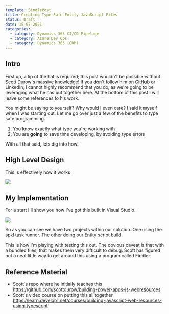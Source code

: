 ```yaml
---
template: SinglePost
title: Creating Type Safe Entity JavaScript Files
status: Draft
date: 15-07-2021
categories:
  - category: Dynamics 365 CI/CD Pipeline
  - category: Azure Dev Ops
  - category: Dynamics 365 (CRM)
---
```

## Intro

First up, a tip of the hat is required; this post wouldn't be possible without Scott Durow's massive knowledge! If you don't follow him on GitHub or LinkedIn, I cannot highly recommend that you do, as we're going to be leveraging what he has put together here. At the bottom of this post I will leave some references to his work. 

You might be saying to yourself? Why would I even care? I said it myself when I was starting out. Let me go over just a few of the benefits to type safe programming.

1. You know exactly what type you're working with
2. You are **going** to save time developing, by avoiding type errors

With all that said, lets dig into how!

## High Level Design

This is effectively how it works 

[![](https://mermaid.ink/img/eyJjb2RlIjoiZ3JhcGggVERcbiAgICBBKERldmVsb3AgVHlwZVNjcmlwdCBQZXIgRW50aXR5KSAtLT58QnVuZGxlICYgUHVibGlzaCB1c2luZyBTUEtMfCBCKFNpbmdsZSBXZWIgUmVzb3VyY2UgVXBsb2FkZWQpXG4gICAgQiAtLT4gQyhNYXAgRW50aXRpZXMgdG8gdGhlaXIgUmVzcGVjdGl2ZSBDbGFzcyB3aXRoaW4gRmlsZSlcbiAgICBDIC0tPnxBY2NvdW50IEVudGl0eXwgRFtCaW5kIEZ1bmN0aW9uc11cbiAgICBEIC0tPkUoT25TYXZlKVxuICAgIEQgLS0-RihPbkxvYWQpXG4gICAgQyAtLT58Q29udGFjdCBFbnRpdHl8IEdbQmluZCBGdW5jdGlvbnNdXG4gICAgRyAtLT5IKE9uTG9hZClcbiAgICBHIC0tPkkoT25TYXZlKSIsIm1lcm1haWQiOnsidGhlbWUiOiJkZWZhdWx0In0sInVwZGF0ZUVkaXRvciI6ZmFsc2UsImF1dG9TeW5jIjp0cnVlLCJ1cGRhdGVEaWFncmFtIjpmYWxzZX0)](https://mermaid-js.github.io/mermaid-live-editor/edit##eyJjb2RlIjoiZ3JhcGggVERcbiAgICBBKERldmVsb3AgVHlwZVNjcmlwdCBQZXIgRW50aXR5KSAtLT58QnVuZGwgJiBQdWJsaXNoIHVzaW5nIFNQS0x8IEIoU2luZ2xlIFdlYiBSZXNvdXJjZSBVcGxvYWRlZClcbiAgICBCIC0tPiBDKE1hcCBFbnRpdGllcyB0byB0aGVpciBSZXNwZWN0aXZlIENsYXNzIHdpdGhpbiBGaWxlKVxuICAgIEMgLS0-fEFjY291bnQgRW50aXR5fCBEW0JpbmQgRnVuY3Rpb25zXVxuICAgIEQgLS0-RShPblNhdmUpXG4gICAgRCAtLT5GKE9uTG9hZClcbiAgICBDIC0tPnxDb250YWN0IEVudGl0eXwgR1tCaW5kIEZ1bmN0aW9uc11cbiAgICBHIC0tPkgoT25Mb2FkKVxuICAgIEcgLS0-SShPblNhdmUpIiwibWVybWFpZCI6IntcbiAgXCJ0aGVtZVwiOiBcImRlZmF1bHRcIlxufSIsInVwZGF0ZUVkaXRvciI6ZmFsc2UsImF1dG9TeW5jIjp0cnVlLCJ1cGRhdGVEaWFncmFtIjpmYWxzZX0)

## My Implementation

For a start I'll show you how I've got this built in Visual Studio. 

![](https://ucarecdn.com/08ab0bc2-6b50-4d7b-9780-b6c7fdd5b70a/)

So as you can see we have two projects within our solution. One using the spkl task runner. The other doing our Entity script build.

This is how I'm playing with testing this out. The obvious caveat is that with a bundled files, that makes them very difficult to debug. Scott has figured out a neat little way to get around this using a program called Fiddler. 

## Reference Material

* Scott's repo where he initially teaches this https://github.com/scottdurow/building-power-apps-js-webresources
* Scott's video course on putting this all together https://learn.develop1.net/courses/building-javascript-web-resources-using-typescript
